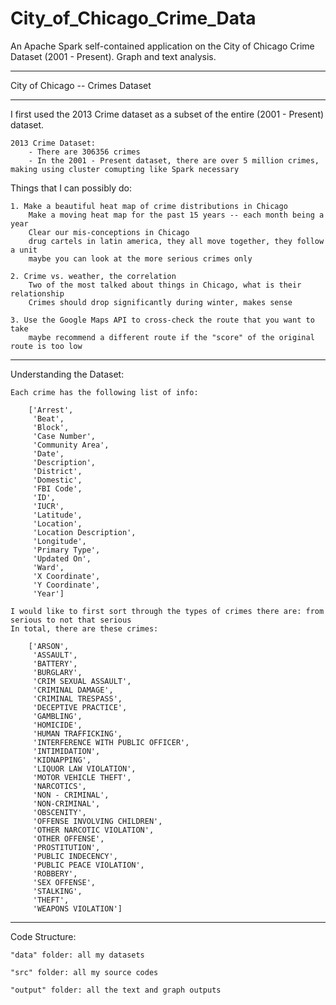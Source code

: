 # City_of_Chicago_Crime_Data
An Apache Spark self-contained application on the City of Chicago Crime Dataset (2001 - Present). Graph and text analysis.

----------------------------

City of Chicago -- Crimes Dataset

***************

I first used the 2013 Crime dataset as a subset of the entire (2001 - Present) dataset.

	2013 Crime Dataset:
		- There are 306356 crimes
		- In the 2001 - Present dataset, there are over 5 million crimes, making using cluster comupting like Spark necessary

Things that I can possibly do:

	1. Make a beautiful heat map of crime distributions in Chicago
		Make a moving heat map for the past 15 years -- each month being a year
		Clear our mis-conceptions in Chicago
		drug cartels in latin america, they all move together, they follow a unit
		maybe you can look at the more serious crimes only

	2. Crime vs. weather, the correlation
		Two of the most talked about things in Chicago, what is their relationship
		Crimes should drop significantly during winter, makes sense

	3. Use the Google Maps API to cross-check the route that you want to take
		maybe recommend a different route if the "score" of the original route is too low

----------------------------

Understanding the Dataset:

	Each crime has the following list of info:

		['Arrest',
		 'Beat',
		 'Block',
		 'Case Number',
		 'Community Area',
		 'Date',
		 'Description',
		 'District',
		 'Domestic',
		 'FBI Code',
		 'ID',
		 'IUCR',
		 'Latitude',
		 'Location',
		 'Location Description',
		 'Longitude',
		 'Primary Type',
		 'Updated On',
		 'Ward',
		 'X Coordinate',
		 'Y Coordinate',
		 'Year']

	I would like to first sort through the types of crimes there are: from serious to not that serious
	In total, there are these crimes:

		['ARSON',
		 'ASSAULT',
		 'BATTERY',
		 'BURGLARY',
		 'CRIM SEXUAL ASSAULT',
		 'CRIMINAL DAMAGE',
		 'CRIMINAL TRESPASS',
		 'DECEPTIVE PRACTICE',
		 'GAMBLING',
		 'HOMICIDE',
		 'HUMAN TRAFFICKING',
		 'INTERFERENCE WITH PUBLIC OFFICER',
		 'INTIMIDATION',
		 'KIDNAPPING',
		 'LIQUOR LAW VIOLATION',
		 'MOTOR VEHICLE THEFT',
		 'NARCOTICS',
		 'NON - CRIMINAL',
		 'NON-CRIMINAL',
		 'OBSCENITY',
		 'OFFENSE INVOLVING CHILDREN',
		 'OTHER NARCOTIC VIOLATION',
		 'OTHER OFFENSE',
		 'PROSTITUTION',
		 'PUBLIC INDECENCY',
		 'PUBLIC PEACE VIOLATION',
		 'ROBBERY',
		 'SEX OFFENSE',
		 'STALKING',
		 'THEFT',
		 'WEAPONS VIOLATION']



----------------------------

Code Structure:

	"data" folder: all my datasets

	"src" folder: all my source codes

	"output" folder: all the text and graph outputs

